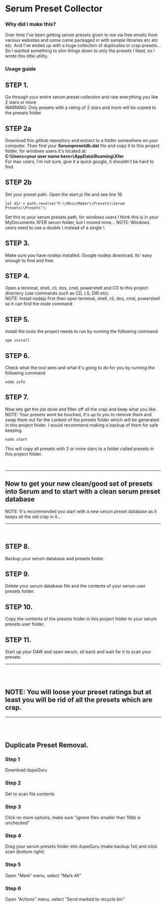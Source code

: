 # Serum Preset Collector

### Why did I make this?
Over time I've been getting serum presets given to me via free emails from various websites and some come packaged in with sample libraries etc etc etc. And I've ended up with a huge collection of duplicates or crap presets... So I wanted something to slim things down to only the presets I liked, so I wrote this little utility.

### Usage guide

## STEP 1.
Go through your entire serum preset collection and rate everything you like 2 stars or more
<br>WARNING: Only presets with a rating of 2 stars and more will be copied to the presets folder

## STEP 2a
Download this github repository and extract to a folder somewhere on your computer. Then find your <b>Serumpresetdb.dat</b> file and copy it to this project folder, for windows users it's located at:<br> <b>C:\Users\<your user name here>\AppData\Roaming\Xfer</b> <br>
For mac users, I'm not sure, give it a quick google, it shouldn't be hard to find

## STEP 2b
Set your preset path.
Open the start.js file and see line 19.
```
let dir = path.resolve("F:\\MusicMaker\\Presets\\Serum Presets\\Presets");
```
Set this to your serum presets path, for windows users I think this is in your MyDocuments XFER serum folder, but I moved mine...
NOTE: Windows users need to use a double \\ instead of a single \

## STEP 3.
Make sure you have nodejs installed. Google nodejs download, its' easy enough to find and free.

## STEP 4.
Open a terminal, shell, cli, dos, cmd, powershell and CD to this project directory (use commands such as CD, LS, DIR etc).<br> NOTE: Install nodejs first then open terminal, shell, cli, dos, cmd, powershell so it can find the node command

## STEP 5.
Install the tools the project needs to run by running the following command
```
npm install
```

## STEP 6.
Check what the tool sees and what it's going to do for you by running the following command
```
node info
```

## STEP 7.
Now lets get the job done and filter off all the crap and keep what you like.<br>
NOTE: Your presets wont be touched, it's up to you to remove them and swap them out for the content of the presets folder which will be generated in this project folder. I would recommend making a backup of them for safe keeping.
```
node start
```
This will copy all presets with 2 or more stars to a folder called presets in this project folder.

<br>
<hr>

## Now to get your new clean/good set of presets into Serum and to start with a clean serum preset database
NOTE: It's recommended you start with a new serum preset database as it keeps all the old crap in it...

<hr>
<br>

## STEP 8.
Backup your serum database and presets folder.

## STEP 9.
Delete your serum database file and the contents of your serum user presets folder.

## STEP 10.
Copy the contents of the presets folder in this project folder to your serum presets user folder.

## STEP 11.
Start up your DAW and open serum, sit back and wait for it to scan your presets

<hr><br>
<br>

## <b>NOTE: You will loose your preset ratings but at least you will be rid of all the presets which are crap.</b>


<hr><br>
<br>


## <b>Duplicate Preset Removal.</b>

### Step 1
Download dupeGuru

### Step 2
Set to scan file contents

### Step 3
Click on more options, make sure "ignore files smaller than 10kb is unchecked"

### Step 4
Drag your serum presets folder into dupeGuru (make backup 1st) and click scan (bottom right)

### Step 5
Open "Mark" menu, select "Mark All"

### Step 6
Open "Actions" menu, select "Send marked to recycle bin"